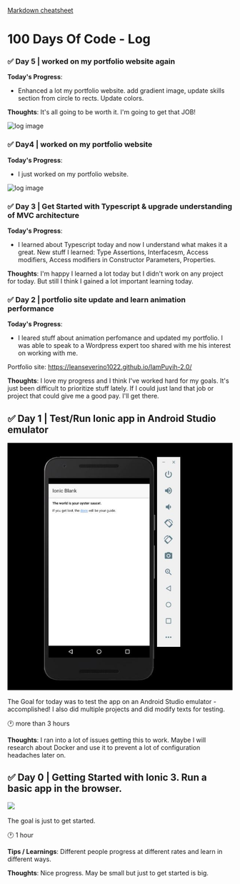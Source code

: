 [Markdown cheatsheet](https://github.com/adam-p/markdown-here/wiki/Markdown-Cheatsheet)

# 100 Days Of Code - Log



### :white_check_mark: Day 5 | worked on my portfolio website again

**Today's Progress**: 
- Enhanced a lot my portfolio website. add gradient image, update skills section from circle to rects. Update colors.

**Thoughts**: It's all going to be worth it. I'm going to get that JOB!


![log image](https://pbs.twimg.com/media/EC5b95EUcAAZd3U?format=jpg&name=small)



### :white_check_mark: Day4 | worked on my portfolio website

**Today's Progress**: 
- I just worked on my portfolio website.

![log image](https://pbs.twimg.com/media/ECtF-LTUwAAr1GE?format=png&name=small)

### :white_check_mark: Day 3 | Get Started with Typescript & upgrade understanding of MVC architecture


**Today's Progress**: 
- I learned about Typescript today and now I understand what makes it a great. New stuff I learned: Type Assertions, Interfacesm, Access modifiers, Access modifiers in Constructor Parameters, Properties. 

**Thoughts**: I'm happy I learned a lot today but I didn't work on any project for today. But still I think I gained a lot important learning today.

### :white_check_mark: Day 2 | portfolio site update and learn animation performance


**Today's Progress**: 
- I leared stuff about animation perfomance and updated my portfolio. I was able to speak to a Wordpress expert too shared with me his interest on working with me. 

Portfolio site: https://leanseverino1022.github.io/IamPuyih-2.0/

**Thoughts**: I love my progress and I think I've worked hard for my goals. It's just been difficult to prioritize stuff lately. If I could just land that job or project that could give me a good pay. I'll get there.


## :white_check_mark: Day 1 | Test/Run Ionic app in Android Studio emulator 


![log image](assets/images/day1.JPG)

The Goal for today was to test the app on an Android Studio emulator - accomplished! I also did multiple projects and did modify texts for testing.

:clock1: more than 3 hours

**Thoughts**: I ran into a lot of issues getting this to work. Maybe I will research about Docker and use it to prevent a lot of configuration headaches later on.


## :white_check_mark: Day 0 | Getting Started with Ionic 3. Run a basic app in the browser.


<!-- ![log image](https://ionicframework.com/docs/v3/img/tutorial-screen.png) -->
<p><img src="https://ionicframework.com/docs/v3/img/tutorial-screen.png" width="500" height="auto"></p>

The goal is just to get started.

:clock1: 1 hour

**Tips / Learnings**: Different people progress at different rates and learn in different ways.

**Thoughts**: Nice progress. May be small but just to get started is big.

<!-- **Link to work:** [Calculator App](http://www.example.com) -->

